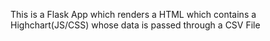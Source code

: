 This is a Flask App which renders a HTML which contains a Highchart(JS/CSS) whose data is passed through a CSV File
